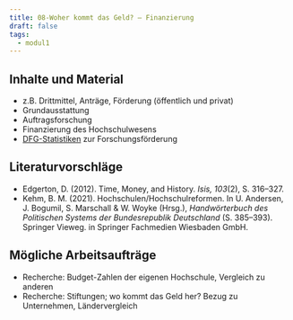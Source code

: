 ```yaml
---
title: 08-Woher kommt das Geld? – Finanzierung
draft: false
tags:
  - modul1
---
```


## Inhalte und Material

- z.B. Drittmittel, Anträge, Förderung (öffentlich und privat)
- Grundausstattung
- Auftragsforschung
- Finanzierung des Hochschulwesens
- [DFG-Statistiken](https://www.dfg.de/de/aktuelles/zahlen-fakten/statistik) zur Forschungsförderung

## Literaturvorschläge

- Edgerton, D. (2012). Time, Money, and History. _Isis, 103_(2), S. 316–327.
- Kehm, B. M. (2021). Hochschulen/Hochschulreformen. In U. Andersen, J. Bogumil, S. Marschall & W. Woyke (Hrsg.), _Handwörterbuch des Politischen Systems der Bundesrepublik Deutschland_ (S. 385–393). Springer Vieweg. in Springer Fachmedien Wiesbaden GmbH.

## Mögliche Arbeitsaufträge

- Recherche: Budget-Zahlen der eigenen Hochschule, Vergleich zu anderen
- Recherche: Stiftungen; wo kommt das Geld her? Bezug zu Unternehmen, Ländervergleich